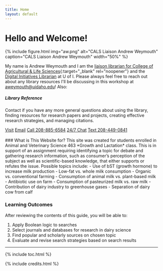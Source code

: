 ```yaml
---
title: Home
layout: default
---
```


# Hello and Welcome!

{% include figure.html img="aw.png" alt="CALS Liaison Andrew Weymouth" caption="CALS Liaison Andrew Weymouth" width="50%" %}

My name is Andrew Weymouth and I am the [liaison librarian for College of Agricultural & Life Sciences](https://www.lib.uidaho.edu/about/liaisons.html){:target="_blank" rel="noopener"} and the [Digital Initiatives Librarian](https://www.lib.uidaho.edu/about/people/aweymouth.html) at U of I. Please always feel free to reach out about any library resources I'll be discussing in this workshop at aweymouth@uidaho.edu! Also:
<div class="row justify-content-center">
  <div class="col-sm-6 mx-auto">
    <div class="card">
      <h5 class="card-header">Library Reference</h5>
      <div class="card-body">
        <p class="card-text">
          Contact if you have any more general questions about using the library, finding resources for research papers and projects, creating effective research strategies, and managing citations.
        </p>
        <a href="https://www.lib.uidaho.edu/about/hours.html#reference" class="btn bg-warning mb-3">Visit</a>
        <a href="mailto: libref@uidaho.edu" class="btn bg-warning mb-3">Email</a>
        <a href="tel:208-885-6584" class="btn bg-warning mb-3">Call 208-885-6584</a>
        <a href="https://www.lib.uidaho.edu/help/chat.html" class="btn bg-warning mb-3" target="_blank" rel="noopener">24/7 Chat</a>
        <a href="sms:208-449-0841" class="btn bg-warning mb-3">Text 208-449-0841</a>
      </div>
    </div>
  </div>
</div>
<br>
### What is This Website for?
This site was created for students enrolled in Animal and Veterinary Science 463 *Growth and Lactation* class. This is in support of an assignment requiring identifying a topic for debate and gathering research information, such as consumer’s perception of the subject as well as scientific-based knowledge, that either supports or refutes the issue. Possible topics include: 
- Use of bST (growth hormone) to increase milk production
- Low-fat vs. whole milk consumption
- Organic vs. conventional farming
- Consumption of animal milk vs. plant-based milk
- Antibiotic use on farm
- Consumption of pasteurized milk vs. raw milk
- Contribution of dairy industry to greenhouse gases
- Separation of dairy cow from calf

### Learning Outcomes
After reviewing the contents of this guide, you will be able to:
1. Apply Boolean logic to searches
2. Select journals and databases for research in dairy science
3. Find popular and scholarly sources on chosen topic
4. Evaluate and revise search strategies based on search results

------
{% include toc.html %}

{% include credits.html %}
